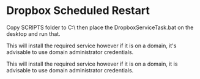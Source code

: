 # Dropbox Scheduled Restart

Copy SCRIPTS folder to C:\ then place the DropboxServiceTask.bat on the desktop and run that.

This will install the required service however if it is on a domain, 
it's advisable to use domain administrator credentials.

This will install the required service however if it is on a domain, 
it is advisable to use domain administrator credentials.
